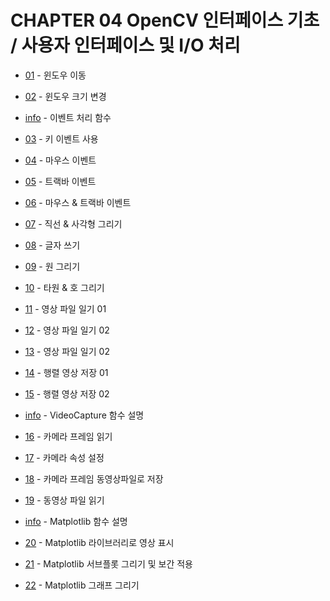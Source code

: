 # CHAPTER 04 OpenCV 인터페이스 기초 / 사용자 인터페이스 및 I/O 처리 


* [01](move_window.ipynb) - 윈도우 이동
* [02](window_resize.ipynb) - 윈도우 크기 변경

* [info](event_info.ipynb) - 이벤트 처리 함수
* [03](event_key.ipynb) - 키 이벤트 사용 
* [04](event_mouse.ipynb) - 마우스 이벤트 
* [05](event_trackar.ipynb) - 트랙바 이벤트
* [06](event_mouse_trackbar.ipynb) - 마우스 & 트랙바 이벤트 
    
* [07](07.draw_line_rect.ipynb) - 직선 & 사각형 그리기
* [08](08.put_text.ipynb) - 글자 쓰기 
* [09](09.draw_circle.ipynb) - 원 그리기 
* [10](draw_ellipse.ipynb) - 타원 & 호 그리기 

* [11](read_image01.ipynb) - 영상 파일 일기 01 
* [12](read_image02.ipynb) - 영상 파일 일기 02
* [13](read_image03.ipynb) - 영상 파일 일기 02
* [14](write_image01.ipynb) - 행렬 영상 저장 01
* [15](write_image02.ipynb) - 행렬 영상 저장 02

* [info](info_VideoCapture.ipynb) - VideoCapture 함수 설명   
* [16](read_camera.ipynb) - 카메라 프레임 읽기 
* [17](set_camera_atty.ipynb) - 카메라 속성 설정 
* [18](write_camera_frame.ipynb) - 카메라 프레임 동영상파일로 저장
* [19](read_video_file.ipynb) - 동영상 파일 읽기

* [info](matplotlib_info.ipynb) - Matplotlib 함수 설명 
* [20](matplatlib.ipynb) - Matplotlib 라이브러리로 영상 표시 
* [21](matplotlib_interplation.ipynb) - Matplotlib 서브플롯 그리기 및 보간 적용 
* [22](matplotlib_plot.ipynb) - Matplotlib 그래프 그리기  
 